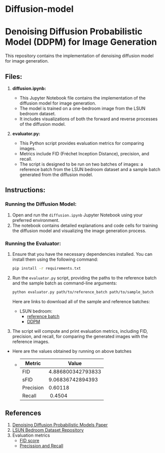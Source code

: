 # Diffusion-model

# Denoising Diffusion Probabilistic Model (DDPM) for Image Generation

This repository contains the implementation of denoising diffusion model for image generation. 
## Files:

1. **diffusion.ipynb:**
   - This Jupyter Notebook file contains the implementation of the diffusion model for image generation.
   - The model is trained on a one-bedroom image from the LSUN bedroom dataset.
   - It includes visualizations of both the forward and reverse processes of the diffusion model.

2. **evaluator.py:**
   - This Python script provides evaluation metrics for comparing images.
   - Metrics include FID (Fréchet Inception Distance), precision, and recall.
   - The script is designed to be run on two batches of images: a reference batch from the LSUN bedroom dataset and a sample batch generated from the diffusion model.

## Instructions:

### Running the Diffusion Model:

1. Open and run the `diffusion.ipynb` Jupyter Notebook using your preferred environment.
2. The notebook contains detailed explanations and code cells for training the diffusion model and visualizing the image generation process.

### Running the Evaluator:

1. Ensure that you have the necessary dependencies installed. You can install them using the following command:
   ```bash
   pip install -r requirements.txt
   ```

2. Run the `evaluator.py` script, providing the paths to the reference batch and the sample batch as command-line arguments:
   ```bash
   python evaluator.py path/to/reference_batch path/to/sample_batch
   ```
   Here are links to download all of the sample and reference batches:

   * LSUN bedroom:
     * [reference batch](https://openaipublic.blob.core.windows.net/diffusion/jul-2021/ref_batches/lsun/bedroom/VIRTUAL_lsun_bedroom256.npz)
     * [DDPM](https://openaipublic.blob.core.windows.net/diffusion/jul-2021/ref_batches/lsun/bedroom/ddpm_lsun_bedroom.npz)

3. The script will compute and print evaluation metrics, including FID, precision, and recall, for comparing the generated images with the reference images.
* Here are the values obtained by running on above batches

  * | Metric       | Value                               |
    |--------------|-------------------------------------|
    | FID          | 4.886800342793833                   |
    | sFID         | 9.06836742894393                    |
    | Precision    |  0.60118                            |
    | Recall       | 0.4504                              |
## References
1. [Denoising Diffusion Probabilistic Models Paper](https://arxiv.org/abs/2006.11239)
2. [LSUN Bedroom Dataset Repository](https://github.com/fyu/lsun)
3. Evaluation metrics
   - [FID score](https://github.com/bioinf-jku/TTUR/blob/73ab375cdf952a12686d9aa7978567771084da42/fid.py#L109)
   - [Precission and Recall](https://github.com/openai/guided-diffusion/blob/22e0df8183507e13a7813f8d38d51b072ca1e67c/evaluations/evaluator.py#L194C7-L194C7) 
